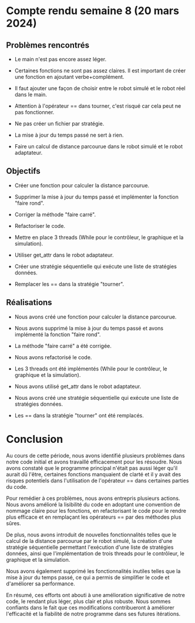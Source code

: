 # Compte rendu semaine 8 (20 mars 2024)

## Problèmes rencontrés

- Le main n'est pas encore assez léger.

- Certaines fonctions ne sont pas assez claires. Il est important de créer une fonction en ajoutant verbe+complément.

- Il faut ajouter une façon de choisir entre le robot simulé et le robot réel dans le main.

- Attention à l'opérateur == dans tourner, c'est risqué car cela peut ne pas fonctionner.

- Ne pas créer un fichier par stratégie.

- La mise à jour du temps passé ne sert à rien.

- Faire un calcul de distance parcourue dans le robot simulé et le robot adaptateur.

## Objectifs

- Créer une fonction pour calculer la distance parcourue.

- Supprimer la mise à jour du temps passé et implémenter la fonction "faire rond".

- Corriger la méthode "faire carré".

- Refactoriser le code.

- Mettre en place 3 threads (While pour le contrôleur, le graphique et la simulation).

- Utiliser get_attr dans le robot adaptateur.

- Créer une stratégie séquentielle qui exécute une liste de stratégies données.

- Remplacer les == dans la stratégie "tourner".

## Réalisations

- Nous avons créé une fonction pour calculer la distance parcourue.

- Nous avons supprimé la mise à jour du temps passé et avons implémenté la fonction "faire rond".

- La méthode "faire carré" a été corrigée.

- Nous avons refactorisé le code.

- Les 3 threads ont été implémentés (While pour le contrôleur, le graphique et la simulation).

- Nous avons utilisé get_attr dans le robot adaptateur.

- Nous avons créé une stratégie séquentielle qui exécute une liste de stratégies données.

- Les == dans la stratégie "tourner" ont été remplacés.

# Conclusion

Au cours de cette période, nous avons identifié plusieurs problèmes dans notre code initial et avons travaillé efficacement pour les résoudre. Nous avons constaté que le programme principal n'était pas aussi léger qu'il aurait dû l'être, certaines fonctions manquaient de clarté et il y avait des risques potentiels dans l'utilisation de l'opérateur == dans certaines parties du code.

Pour remédier à ces problèmes, nous avons entrepris plusieurs actions. Nous avons amélioré la lisibilité du code en adoptant une convention de nommage claire pour les fonctions, en refactorisant le code pour le rendre plus efficace et en remplaçant les opérateurs == par des méthodes plus sûres.

De plus, nous avons introduit de nouvelles fonctionnalités telles que le calcul de la distance parcourue par le robot simulé, la création d'une stratégie séquentielle permettant l'exécution d'une liste de stratégies données, ainsi que l'implémentation de trois threads pour le contrôleur, le graphique et la simulation.

Nous avons également supprimé les fonctionnalités inutiles telles que la mise à jour du temps passé, ce qui a permis de simplifier le code et d'améliorer sa performance.

En résumé, ces efforts ont abouti à une amélioration significative de notre code, le rendant plus léger, plus clair et plus robuste. Nous sommes confiants dans le fait que ces modifications contribueront à améliorer l'efficacité et la fiabilité de notre programme dans ses futures itérations.
